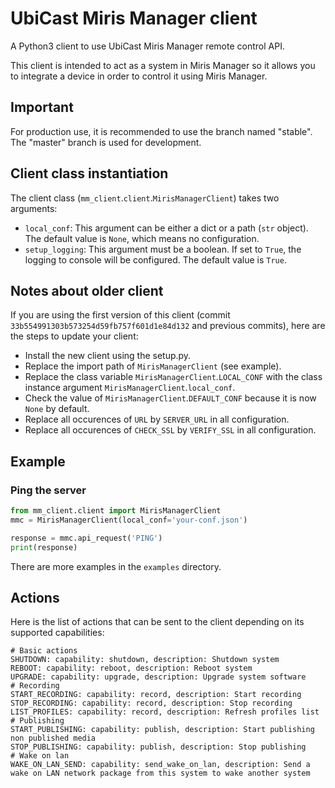 # UbiCast Miris Manager client

A Python3 client to use UbiCast Miris Manager remote control API.

This client is intended to act as a system in Miris Manager so it allows you to integrate a device in order to control it using Miris Manager.


## Important

For production use, it is recommended to use the branch named "stable". The "master" branch is used for development.


## Client class instantiation

The client class (`mm_client`.`client`.`MirisManagerClient`) takes two arguments:
* `local_conf`: This argument can be either a dict or a path (`str` object). The default value is `None`, which means no configuration.
* `setup_logging`: This argument must be a boolean. If set to `True`, the logging to console will be configured. The default value is `True`.


## Notes about older client

If you are using the first version of this client (commit `33b554991303b573254d59fb757f601d1e84d132` and previous commits), here are the steps to update your client:

* Install the new client using the setup.py.
* Replace the import path of `MirisManagerClient` (see example).
* Replace the class variable `MirisManagerClient`.`LOCAL_CONF` with the class instance argument `MirisManagerClient`.`local_conf`.
* Check the value of `MirisManagerClient`.`DEFAULT_CONF` because it is now `None` by default.
* Replace all occurences of `URL` by `SERVER_URL` in all configuration.
* Replace all occurences of `CHECK_SSL` by `VERIFY_SSL` in all configuration.


## Example

### Ping the server

``` python
from mm_client.client import MirisManagerClient
mmc = MirisManagerClient(local_conf='your-conf.json')

response = mmc.api_request('PING')
print(response)
```

There are more examples in the `examples` directory.


## Actions

Here is the list of actions that can be sent to the client depending on its supported capabilities:

    # Basic actions
    SHUTDOWN: capability: shutdown, description: Shutdown system
    REBOOT: capability: reboot, description: Reboot system
    UPGRADE: capability: upgrade, description: Upgrade system software
    # Recording
    START_RECORDING: capability: record, description: Start recording
    STOP_RECORDING: capability: record, description: Stop recording
    LIST_PROFILES: capability: record, description: Refresh profiles list
    # Publishing
    START_PUBLISHING: capability: publish, description: Start publishing non published media
    STOP_PUBLISHING: capability: publish, description: Stop publishing
    # Wake on lan
    WAKE_ON_LAN_SEND: capability: send_wake_on_lan, description: Send a wake on LAN network package from this system to wake another system
